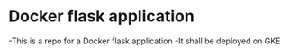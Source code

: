# Docker flask application

-This is a repo for a Docker flask application
-It shall be deployed on GKE

